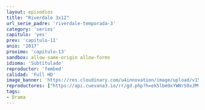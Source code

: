```yaml
---
layout: episodios
title: "Riverdale 3x12"
url_serie_padre: 'riverdale-temporada-3'
category: 'series'
capitulo: 'yes'
prev: 'capitulo-11'
anio: '2017'
proximo: 'capitulo-13'
sandbox: allow-same-origin allow-forms
idioma: 'Subtitulado'
reproductor: 'fembed'
calidad: 'Full HD'
image_banner: 'https://res.cloudinary.com/u4innovation/image/upload/v1565152608/maxresdefault-min_vy9nnj.jpg'
reproductores: ["https://api.cuevana3.io/rr/gd.php?h=ek5lbm9xYWNrS0xJMVp5b21KREk0dFBLbjVkaHhkRGdrOG1jbnBpUnhhS1YzSnViZmJ6VHdaR3haSUNpdDg3VjJLYWhvNnphb3NDNXBLQ01uS3lydTlTU3FadVkyUT09"]
tags:
- Drama
---
```











